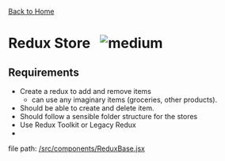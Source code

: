 [Back to Home](/)

# Redux Store &nbsp; ![medium](https://img.shields.io/badge/-Medium-yellow)

## Requirements

- Create a redux to add and remove items
  - can use any imaginary items (groceries, other products).
- Should be able to create and delete item.
- Should follow a sensible folder structure for the stores
- Use Redux Toolkit or Legacy Redux
-

file path: [/src/components/ReduxBase.jsx](/src/components/ReduxBase.jsx)

